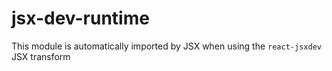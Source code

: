 # jsx-dev-runtime

This module is automatically imported by JSX when using the `react-jsxdev` JSX transform
